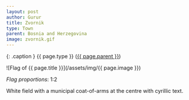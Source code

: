 ```yaml
---
layout: post
author: Gurur
title: Zvornik
type: Town
parent: Bosnia and Herzegovina
image: zvornik.gif
---
```

{: .caption }
{{ page.type }} ([{{ page.parent }}](/2019/03/30/bosnia-and-herzegovina.html))

![Flag of {{ page.title }}](/assets/img/{{ page.image }})

*Flag proportions*: 1:2

White field with a municipal coat-of-arms at the centre with cyrillic text.